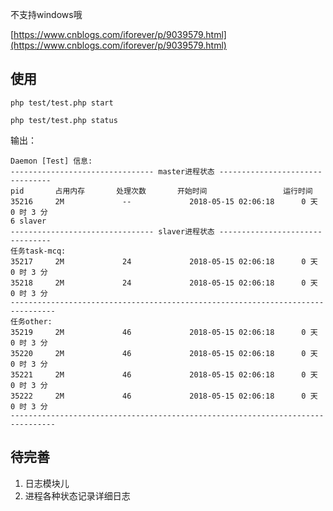 
不支持windows哦

[https://www.cnblogs.com/iforever/p/9039579.html](https://www.cnblogs.com/iforever/p/9039579.html)

## 使用
```
php test/test.php start
```

```
php test/test.php status
```
输出：
```
Daemon [Test] 信息:
-------------------------------- master进程状态 --------------------------------
pid       占用内存       处理次数       开始时间                 运行时间
35216     2M             --             2018-05-15 02:06:18      0 天 0 时 3 分
6 slaver
-------------------------------- slaver进程状态 --------------------------------
任务task-mcq:
35217     2M             24             2018-05-15 02:06:18      0 天 0 时 3 分
35218     2M             24             2018-05-15 02:06:18      0 天 0 时 3 分
--------------------------------------------------------------------------------
任务other:
35219     2M             46             2018-05-15 02:06:18      0 天 0 时 3 分
35220     2M             46             2018-05-15 02:06:18      0 天 0 时 3 分
35221     2M             46             2018-05-15 02:06:18      0 天 0 时 3 分
35222     2M             46             2018-05-15 02:06:18      0 天 0 时 3 分
--------------------------------------------------------------------------------
```

## 待完善
1. 日志模块儿
2. 进程各种状态记录详细日志
